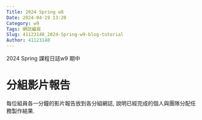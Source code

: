 ```yaml
---
Title: 2024 Spring w8
Date: 2024-04-19 13:20
Category: w9
Tags: 網誌編寫
Slug: 41123148_2024-Spring-w9-blog-tutorial
Author: 41123148
---
```


2024 Spring 課程日誌w9 期中

<!-- PELICAN_END_SUMMARY -->

# 分組影片報告
每位組員各一分鐘的影片報告放到各分組網誌, 說明已經完成的個人與團隊分配任務製作結果.





